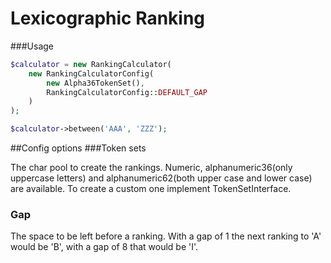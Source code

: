 # Lexicographic Ranking

###Usage

```php
$calculator = new RankingCalculator(
    new RankingCalculatorConfig(
        new Alpha36TokenSet(),
        RankingCalculatorConfig::DEFAULT_GAP
    )
);

$calculator->between('AAA', 'ZZZ');
```

##Config options
###Token sets

The char pool to create the rankings. Numeric, alphanumeric36(only uppercase letters) and alphanumeric62(both upper case and lower case) are available.
To create a custom one implement TokenSetInterface. 

### Gap

The space to be left before a ranking. With a gap of 1 the next ranking to 'A' would be 'B', with a gap of 8 that would be 'I'.  